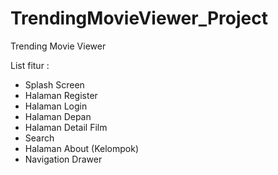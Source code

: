 # TrendingMovieViewer_Project
Trending Movie Viewer

List fitur :
 - Splash Screen
 - Halaman Register
 - Halaman Login
 - Halaman Depan
 - Halaman Detail Film
 - Search
 - Halaman About (Kelompok)
 - Navigation Drawer
